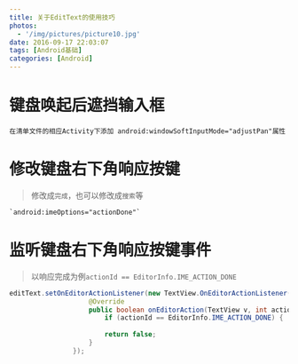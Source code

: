 ```yaml
---
title: 关于EditText的使用技巧
photos:
  - '/img/pictures/picture10.jpg'
date: 2016-09-17 22:03:07
tags: [Android基础]
categories: [Android]
---
```


<!--more-->

# 键盘唤起后遮挡输入框

```
在清单文件的相应Activity下添加 android:windowSoftInputMode="adjustPan"属性

```
# 修改键盘右下角响应按键
> 修改成`完成`，也可以修改成`搜索`等

```
`android:imeOptions="actionDone"`
```

# 监听键盘右下角响应按键事件

> 以响应完成为例`actionId == EditorInfo.IME_ACTION_DONE`

```java
editText.setOnEditorActionListener(new TextView.OnEditorActionListener() {
                    @Override
                    public boolean onEditorAction(TextView v, int actionId, KeyEvent event) {
                        if (actionId == EditorInfo.IME_ACTION_DONE) {
                            
                        return false;
                    }
                });
```